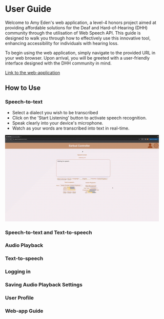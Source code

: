 # User Guide

Welcome to Amy Eden's web application, a level-4 honors project aimed at providing affordable solutions for the Deaf and Hard-of-Hearing (DHH) community through the utilisation of Web Speech API. This guide is designed to walk you through how to effectively use this innovative tool, enhancing accessibility for individuals with hearing loss. 

To begin using the web application, simply navigate to the provided URL in your web browser. Upon arrival, you will be greeted with a user-friendly interface designed with the DHH community in mind.

[Link to the web-application](https://deden3791.github.io/L4Project/)

## How to Use

### Speech-to-text

- Select a dialect you wish to be transcribed
- Click on the 'Start Listening' button to activate speech recognition.
- Speak clearly into your device's microphone.
- Watch as your words are transcribed into text in real-time.

![Speech-to-text guide](https://github.com/deden3791/L4Project/blob/main/main/UserGuides/Images/STT.gif)

### Speech-to-text and Text-to-speech

### Audio Playback

### Text-to-speech

### Logging in

### Saving Audio Playback Settings

### User Profile

### Web-app Guide
